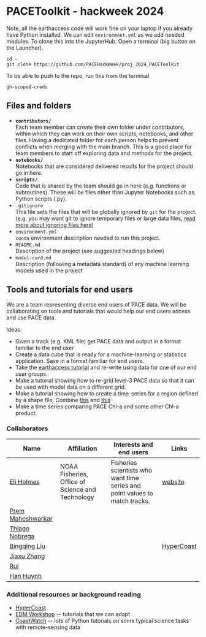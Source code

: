 # PACEToolkit - hackweek 2024

Note, all the earthaccess code will work fine on your laptop if you already have Python installed. We can edit `environment.yml` as we add needed modules. To clone this into the JupyterHub. Open a terminal (big button on the Launcher).

```
cd ~
git clone https://github.com/PACEHackWeek/proj_2024_PACEToolkit
```

To be able to push to the repo, run this from the terminal
```
gh-scoped-creds
```

## Files and folders

* **`contributors/`**
<br> Each team member can create their own folder under contributors, within which they can work on their own scripts, notebooks, and other files. Having a dedicated folder for each person helps to prevent conflicts when merging with the main branch. This is a good place for team members to start off exploring data and methods for the project.
* **`notebooks/`**
<br> Notebooks that are considered delivered results for the project should go in here.
* **`scripts/`**
<br> Code that is shared by the team should go in here (e.g. functions or subroutines). These will be files other than Jupyter Notebooks such as Python scripts (.py).
* `.gitignore`
<br> This file sets the files that will be globally ignored by `git` for the project. (e.g. you may want git to ignore temporary files or large data files, [read more about ignoring files here](https://docs.github.com/en/get-started/getting-started-with-git/ignoring-files))
* `environment.yml`
<br> `conda` environment description needed to run this project.
* `README.md`
<br> Description of the project (see suggested headings below)
* `model-card.md`
<br> Description (following a metadata standard) of any machine learning models used in the project

## Tools and tutorials for end users

We are a team representing diverse end users of PACE data. We will be collaborating on tools and tutorials that would help our end users access and use PACE data. 

Ideas:

* Given a track (e.g. KML file) get PACE data and output in a format familiar to the end user
* Create a data cube that is ready for a machine-learning or statistics application. Save in a format familiar for end users.
* Take the [earthaccess tutorial](https://pacehackweek.github.io/pace-2024/presentations/hackweek/earthdata_cloud_access.html) and re-write using data for one of our end user groups.
* Make a tutorial showing how to re-grid level-3 PACE data so that it can be used with model data on a different grid.
* Make a tutorial showing how to create a time-series for a region defined by a shape file. Combine [this](https://nmfs-opensci.github.io/EDMW-EarthData-Workshop-2024/tutorials/python/3-extract-satellite-data-within-boundary.html) and [this](https://nmfs-opensci.github.io/EDMW-EarthData-Workshop-2024/tutorials/python/4-data-cubes.html)
* Make a time series comparing PACE Chl-a and some other Chl-a product.
  
### Collaborators

| Name | Affiliation | Interests and end users | Links |
| ------------- | ------------- | ------------- | ------------- |
| [Eli Holmes](https://github.com/eeholmes) | NOAA Fisheries, Office of Science and Technology  | Fisheries scientists who want time series and point values to match tracks.  | [website](https://eeholmes.github.io/) |
| [Prem Maheshwarkar](https://github.com/pmaheshwarkar) |  |  |  |
| [Thiago Nobrega](https://github.com/thiago-vg) |  |  |  |
| [Bingqing Liu](https://github.com/bingqing-liu) |  |  |  [HyperCoast](https://hypercoast.org/) |
| [Jiaxu Zhang](https://github.com/JiaxuZ) | |  |  |
| [Rui](https://github.com/RuiJinSZ) |   |   |   |
| [Han Huynh](https://github.com/hnhuynh55) |   |   |   |


### Additional resources or background reading

* [HyperCoast](https://hypercoast.org/)
* [EDM Workshop](https://nmfs-opensci.github.io/EDMW-EarthData-Workshop-2024/) -- tutorials that we can adapt
* [CoastWatch](https://github.com/coastwatch-training/CoastWatch-Tutorials) -- lots of Python tutorials on some typical science tasks with remote-sensing data
  
<!--
## Project goals and tasks

### Project goals

List the specific project goals or research questions you want to answer. Think about what outcomes or deliverables you'd like to create (e.g. a series of tutorial notebooks demonstrating how to work with a dataset, results of an anaysis to answer a science question, an example of applying a new analysis method, or a new python package).

* Goal 1
* Goal 2
* ...

### Tasks

What are the individual tasks or steps that need to be taken to achieve each of the project goals identified above? What are the skills that participants will need or will learn and practice to complete each of these tasks? Think about which tasks are dependent on prior tasks, or which tasks can be performed in parallel.

* Task 1 (all team members will learn to use GitHub)
* Task 2 (team members will use the scikit-learn python library)
  * Task 2a (assigned to team member A)
  * Task 2b (assigned to team member B)
* Task 3
* ...

## Project Results

Use this section to briefly summarize your project results. This could take the form of describing the progress your team made to answering a research question, developing a tool or tutorial, interesting things found in exploring a new dataset, lessons learned for applying a new method, personal accomplishments of each team member, or anything else the team wants to share.

You could include figures or images here, links to notebooks or code elsewhere in the repository (such as in the [notebooks](notebooks/) folder), and information on how others can run your notebooks or code.
-->
